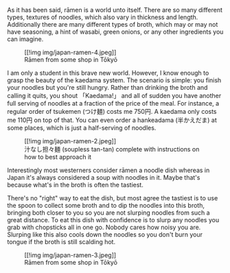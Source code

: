 As it has been said, rāmen is a world unto itself. There are so many different
types, textures of noodles, which also vary in thickness and length.
Additionally there are many different types of broth, which may or may not have
seasoning, a hint of wasabi, green onions, or any other ingredients you can
imagine.

<figure>
[[!img img/japan-ramen-4.jpeg]]
<figcaption>Rāmen from some shop in Tōkyō</figcaption>
</figure>

I am only a student in this brave new world. However, I know enough to grasp the
beauty of the kaedama system. The scenario is simple: you finish your noodles
but you're still hungry. Rather than drinking the broth and calling it quits,
you shout 「Kaedama!」 and all of sudden you have another full serving of
noodles at a fraction of the price of the meal. For instance, a regular order of
tsukemen (つけ麺) costs me 750円. A kaedama only costs me 110円 on top of that.
You can even order a hankeadama (半かえだま) at some places, which is just a
half-serving of noodles.

<figure>
[[!img img/japan-ramen-2.jpeg]]
<figcaption>汁なし担々麺 (soupless tan-tan) complete with instructions on how to best approach it</figcaption>
</figure>

Interestingly most westerners consider rāmen a noodle dish whereas in Japan it's
always considered a soup with noodles in it. Maybe that's because what's in the
broth is often the tastiest.

There's no "right" way to eat the dish, but most
agree the tastiest is to use the spoon to collect some broth and to dip the
noodles into this broth, bringing both closer to you so you are not slurping
noodles from such a great distance. To eat this dish with confidence is to slurp
any noodles you grab with chopsticks all in one go. Nobody cares how noisy you
are. Slurping like this also cools down the noodles so you don't burn your
tongue if the broth is still scalding hot.

<figure>
[[!img img/japan-ramen-3.jpeg]]
<figcaption>Rāmen from some shop in Tōkyō</figcaption>
</figure>


